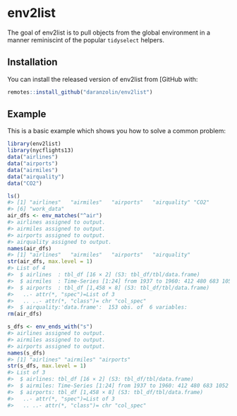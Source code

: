 
<!-- README.md is generated from README.Rmd. Please edit that file -->

# env2list

<!-- badges: start -->

<!-- badges: end -->

The goal of env2list is to pull objects from the global environment in a
manner reminiscint of the popular `tidyselect` helpers.

## Installation

You can install the released version of env2list from \[GitHub with:

``` r
remotes::install_github("daranzolin/env2list")
```

## Example

This is a basic example which shows you how to solve a common problem:

``` r
library(env2list)
library(nycflights13)
data("airlines")
data("airports")
data("airmiles")
data("airquality")
data("CO2")

ls()
#> [1] "airlines"   "airmiles"   "airports"   "airquality" "CO2"       
#> [6] "work_data"
air_dfs <- env_matches("^air")
#> airlines assigned to output.
#> airmiles assigned to output.
#> airports assigned to output.
#> airquality assigned to output.
names(air_dfs)
#> [1] "airlines"   "airmiles"   "airports"   "airquality"
str(air_dfs, max.level = 1)
#> List of 4
#>  $ airlines  : tbl_df [16 × 2] (S3: tbl_df/tbl/data.frame)
#>  $ airmiles  : Time-Series [1:24] from 1937 to 1960: 412 480 683 1052 1385 ...
#>  $ airports  : tbl_df [1,458 × 8] (S3: tbl_df/tbl/data.frame)
#>   ..- attr(*, "spec")=List of 3
#>   .. ..- attr(*, "class")= chr "col_spec"
#>  $ airquality:'data.frame':  153 obs. of  6 variables:
rm(air_dfs)

s_dfs <- env_ends_with("s")
#> airlines assigned to output.
#> airmiles assigned to output.
#> airports assigned to output.
names(s_dfs)
#> [1] "airlines" "airmiles" "airports"
str(s_dfs, max.level = 1)
#> List of 3
#>  $ airlines: tbl_df [16 × 2] (S3: tbl_df/tbl/data.frame)
#>  $ airmiles: Time-Series [1:24] from 1937 to 1960: 412 480 683 1052 1385 ...
#>  $ airports: tbl_df [1,458 × 8] (S3: tbl_df/tbl/data.frame)
#>   ..- attr(*, "spec")=List of 3
#>   .. ..- attr(*, "class")= chr "col_spec"
```
